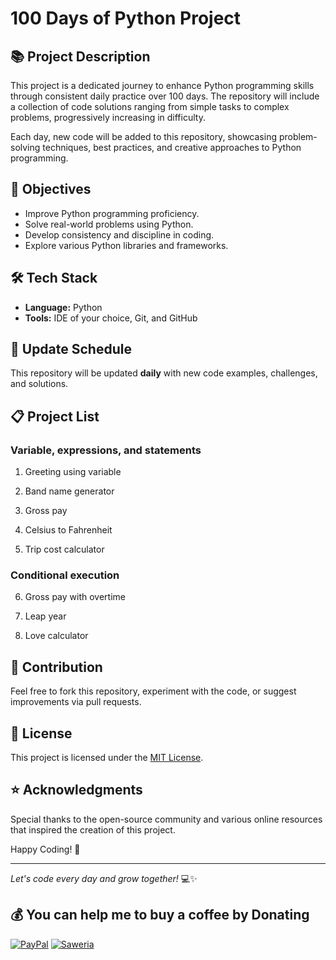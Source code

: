 # 100 Days of Python Project

## 📚 Project Description
This project is a dedicated journey to enhance Python programming skills through consistent daily practice over 100 days. The repository will include a collection of code solutions ranging from simple tasks to complex problems, progressively increasing in difficulty.

Each day, new code will be added to this repository, showcasing problem-solving techniques, best practices, and creative approaches to Python programming.

## 🚀 Objectives
- Improve Python programming proficiency.
- Solve real-world problems using Python.
- Develop consistency and discipline in coding.
- Explore various Python libraries and frameworks.

## 🛠️ Tech Stack
- **Language:** Python
- **Tools:** IDE of your choice, Git, and GitHub

## 📅 Update Schedule
This repository will be updated **daily** with new code examples, challenges, and solutions.

## 📋 Project List

### Variable, expressions, and statements

1. Greeting using variable

2. Band name generator

3. Gross pay

4. Celsius to Fahrenheit

5. Trip cost calculator

### Conditional execution

6. Gross pay with overtime

7. Leap year

8. Love calculator

[//]: # (9. Gross programming using try and except)

[//]: # (10. Score checker)

[//]: # ()
[//]: # (### Function)

[//]: # (11. Leap year with functions)

[//]: # (12. Gross pay with functions)

[//]: # (13. Cold, Warm, and Hot)

[//]: # (14. Maximum of three numbers)

[//]: # ()
[//]: # (### Iteration)

[//]: # (15. Dice rolling simulator)

[//]: # (16. Fizz Buzz Game)

[//]: # (17. Guessing the number)

[//]: # (18. Password Generator)

[//]: # (19. Rock, Paper, Scissors)

[//]: # ()
[//]: # (### String)

[//]: # (20. String formatting)

[//]: # ()
[//]: # (### List)

[//]: # (21. Bill Roulette)

[//]: # (22. Find the gold)

[//]: # (23. Escaping the maze)

[//]: # ()
[//]: # (### Completing basic project)

[//]: # (24. Cryptography with Python: Caesar Cipher)

[//]: # (25. Story generator)

[//]: # (26. Hangman)

[//]: # ()
[//]: # (### Dictionary)

[//]: # (27. Calculate total price)

[//]: # ()
[//]: # (### Advanced Level Projects)

[//]: # (28. Blind auctions)

[//]: # (29. Quiz app)

[//]: # (30. English to pig Latin)

[//]: # (31. Music app)

[//]: # (32. Power ball lottery)

[//]: # (33. Flooder game)

[//]: # (34. Black jack)

[//]: # (35. Phone and email scrapper)

[//]: # (36. Strong Password Detection using Local Development Environment)

[//]: # (37. Display directory tree)

[//]: # (38. Rename all file in directory )

[//]: # (39. Rename all file in directory )

[//]: # (40. Quiz using file)

[//]: # (41. Bike rental system using OOP)

[//]: # (42. Automate Daily Routine Excel Task)

[//]: # (43. Transpose Excel File from Rows to Columns)

[//]: # (44. Combine Specific Pages &#40;add cover page&#41; to PDF)

[//]: # (45. Beautiful Soap - Air pods rating on Amazon)

[//]: # (46. Selenium - Follow on Instagram)

[//]: # (47. GUI Automation - Looking Busy)

[//]: # (48. Form Filler)

[//]: # (49. Draw Panda)

[//]: # (50. Draw National Flag of India)

[//]: # (51. Draw National Flag of Your COUNTRY)

[//]: # (52. Schengen Countries)

[//]: # (53. Turtle Race)

[//]: # (54. Snake Game using OOP)

[//]: # (55. Feedback Form)

[//]: # (56. Pomodoro App)

[//]: # (57. Text Editor)

[//]: # (58. Password Manager using SQLite)

[//]: # (59. Password Manager using SQLAlchemy Core)

[//]: # (60. Password Manager using SQLAlchemy ORM)

[//]: # (61. Employee Management System using MySQL)

[//]: # (62. HCM using PostgreSQL)

[//]: # (63. NATO Phonetic Alphabet)

[//]: # (64. Cache Fibonacci Series)

[//]: # (65. Random Joke Generator API)

[//]: # (66. International Space Station Location API)

[//]: # (67. Titanic Project)

[//]: # (68. Stack Market Analyses)

[//]: # (69. Portfolio Project &#40;Files and Directories&#41;)

[//]: # (70. Portfolio Project &#40;Files and Directories&#41;)

[//]: # (71. QR Code Generator)

[//]: # (72. Create Spotify Playlist &#40;APIs&#41;)

[//]: # (    73–100 To be updated)

## 🤝 Contribution
Feel free to fork this repository, experiment with the code, or suggest improvements via pull requests.

## 📄 License
This project is licensed under the [MIT License](LICENSE).

## ⭐ Acknowledgments
Special thanks to the open-source community and various online resources that inspired the creation of this project.

Happy Coding! 🎉

---

*Let's code every day and grow together!* 💻✨

## 💰 You can help me to buy a coffee by Donating
[![PayPal](https://img.shields.io/badge/PayPal-00457C?style=for-the-badge&logo=paypal&logoColor=white)](https://paypal.me/alvillagezuknisianta?country.x=ID&locale.x=en_US)
[![Saweria](https://github.com/user-attachments/assets/ac2b29d5-fa89-4b6e-96b2-c7bbeb860652)](https://saweria.co/azuknisianta)
